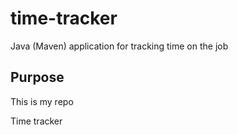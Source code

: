 # time-tracker
Java (Maven) application for tracking time on the job

## Purpose
This is my repo

Time tracker
